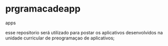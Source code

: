 # prgramacadeapp
apps 


esse repositorio será utilizado para postar os aplicativos desenvolvidos na unidade curricular de preogramaçao de aplicativos;
